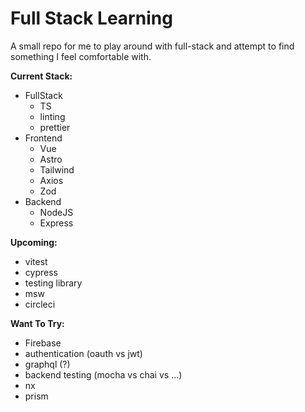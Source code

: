 # Full Stack Learning

A small repo for me to play around with full-stack and attempt to find something I feel comfortable with.

**Current Stack:**

- FullStack
  - TS
  - linting
  - prettier
- Frontend
  - Vue
  - Astro
  - Tailwind
  - Axios
  - Zod
- Backend
  - NodeJS
  - Express

**Upcoming:**

- vitest
- cypress
- testing library
- msw
- circleci

**Want To Try:**

- Firebase
- authentication (oauth vs jwt)
- graphql (?)
- backend testing (mocha vs chai vs ...)
- nx
- prism
